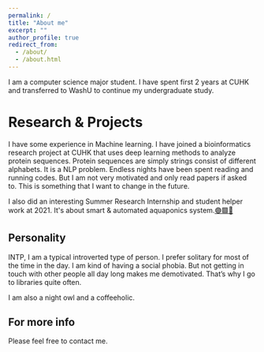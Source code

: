 ```yaml
---
permalink: /
title: "About me"
excerpt: ""
author_profile: true
redirect_from: 
  - /about/
  - /about.html
---
```


I am a computer science major student. I have spent first 2 years at CUHK and transferred to WashU to continue my undergraduate study. 

Research & Projects
======
I have some experience in Machine learning. I have joined a bioinformatics research project at CUHK that uses deep learning methods to analyze protein sequences. Protein sequences are simply strings consist of different alphabets. It is a NLP problem. Endless nights have been spent reading and running codes. But I am not very motivated and only read papers if asked to. This is something that I want to change in the future. 

I also did an interesting Summer Research Internship and student helper work at 2021. It's about smart & automated aquaponics system.[🟣](https://drive.google.com/file/d/1ueTK1Te-ViMV46YraC8PchIbfYLkWW8z/view?usp=sharing)[🟩](https://docs.google.com/presentation/d/1Y3O0WjN6x09mFBbWYeZV6hCMEbzuyq6x/edit?usp=sharing&ouid=100791604351180704102&rtpof=true&sd=true)[🔷](https://docs.google.com/document/d/1Xu-JIdmGhu4Sik6bgjiJxRRYdh44P1x3/edit?usp=sharing&ouid=100791604351180704102&rtpof=true&sd=true)

Personality
------
INTP, I am a typical introverted type of person. I prefer solitary for most of the time in the day. I am kind of having a social phobia. But not getting in touch with other people all day long makes me demotivated. That’s why I go to libraries quite often. 

I am also a night owl and a coffeeholic.

For more info
------
Please feel free to contact me. 
